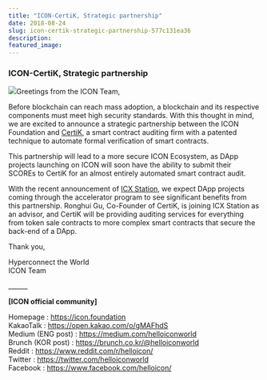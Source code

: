 ```yaml
---
title: "ICON-CertiK, Strategic partnership"
date: 2018-08-24
slug: icon-certik-strategic-partnership-577c131ea36
description:
featured_image:
---
```


### ICON-CertiK, Strategic partnership

![](https://cdn-images-1.medium.com/max/800/1*dtUYMS09391pM2YBk2gNQg.png)Greetings from the ICON Team,

Before blockchain can reach mass adoption, a blockchain and its respective components must meet high security standards. With this thought in mind, we are excited to announce a strategic partnership between the ICON Foundation and [CertiK](https://certik.org/), a smart contract auditing firm with a patented technique to automate formal verification of smart contracts.

This partnership will lead to a more secure ICON Ecosystem, as DApp projects launching on ICON will soon have the ability to submit their SCOREs to CertiK for an almost entirely automated smart contract audit.

With the recent announcement of [ICX Station](https://www.icxstation.com/), we expect DApp projects coming through the accelerator program to see significant benefits from this partnership. Ronghui Gu, Co-Founder of CertiK, is joining ICX Station as an advisor, and CertiK will be providing auditing services for everything from token sale contracts to more complex smart contracts that secure the back-end of a DApp.

Thank you,

Hyperconnect the World  
ICON Team

\_\_\_\_\_\_

**[ICON official community]**

Homepage : <https://icon.foundation>  
KakaoTalk : <https://open.kakao.com/o/gMAFhdS>  
Medium (ENG post) : <https://medium.com/helloiconworld>  
Brunch (KOR post) : <https://brunch.co.kr/@helloiconworld>  
Reddit : <https://www.reddit.com/r/helloicon/>  
Twitter : <https://twitter.com/helloiconworld>  
Facebook : <https://www.facebook.com/helloicon/>

